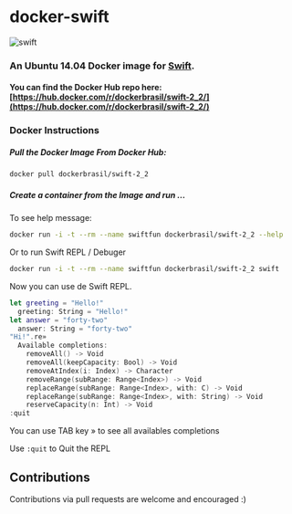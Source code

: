# docker-swift

![swift](https://raw.githubusercontent.com/hamin/EventSource.Swift/master/swift-logo.png)


### An Ubuntu 14.04 Docker image for [Swift](https://swift.org).

#### You can find the Docker Hub repo here: [https://hub.docker.com/r/dockerbrasil/swift-2_2/](https://hub.docker.com/r/dockerbrasil/swift-2_2/)


### Docker Instructions

##### Pull the Docker Image From Docker Hub:

```bash
docker pull dockerbrasil/swift-2_2
```

##### Create a container from the Image and run ...

To see help message:

```bash
docker run -i -t --rm --name swiftfun dockerbrasil/swift-2_2 --help
```

Or to run Swift REPL / Debuger

```bash
docker run -i -t --rm --name swiftfun dockerbrasil/swift-2_2 swift
```
Now you can use de Swift REPL.

```swift
let greeting = "Hello!"
  greeting: String = "Hello!"
let answer = "forty-two"
  answer: String = "forty-two"
"Hi!".re»
  Available completions:
    removeAll() -> Void
    removeAll(keepCapacity: Bool) -> Void
    removeAtIndex(i: Index) -> Character
    removeRange(subRange: Range<Index>) -> Void
    replaceRange(subRange: Range<Index>, with: C) -> Void
    replaceRange(subRange: Range<Index>, with: String) -> Void
    reserveCapacity(n: Int) -> Void
:quit

```

You can use TAB key » to see all availables completions

Use `:quit` to Quit the REPL


## Contributions

Contributions via pull requests are welcome and encouraged :)
